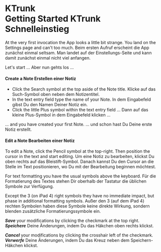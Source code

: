 <h1>
  <span class="en">KTrunk<br>Getting Started</span>
  <span class="de">KTrunk<br>Schnelleinstieg</span>
</h1>

<span class="en">At the very first invocation the App looks a little bit strange. You land on the Settings page and can't too much.</span>
<span class="de">Beim ersten Aufruf erscheint die App zunächst einmal seltsam. Man landet auf der Einstellungs-Seite und kann damit zunächst einmal nicht viel anfangen.</span>

<span class="en">Let's start ...</span>
<span class="de">Aber nun gehts los ...</span>


<h4>
  <span class="en">Create a Note</span>
  <span class="de">Erstellen einer Notiz</span>
</h4>

<ul>
  <li>
    <span class="en">Click the Search symbol at the top aside of the Note title.</span>
    <span class="de">Klicke auf das Such-Symbol oben neben dem Notizentitel.</span>
  </li>
  <li>
    <span class="en">In the text entry field type the name of your Note.</span>
    <span class="de">In dem Eingabefeld gibst Du den Namen Deiner Notiz ein.</span>
  </li>
  <li>
    <span class="en">Click the little Plus symbol within the text entry field ...</span>
    <span class="de">Dann auf das kleine Plus-Symbol in dem Eingabefeld klicken ...</span>
  </li>
</ul>

<span class="en">... and you have created your first Note.</span>
<span class="de">... und schon hast Du Deine erste Notiz erstellt.</span>


<h4>
  <span class="en">Edit a Note</span>
  <span class="de">Bearbeiten einer Notiz</span>
</h4>

<span class="en">To edit a Note, click the Pencil symbol at the top-right. Then position the cursor in the text and start editing.</span>
<span class="de">Um eine Notiz zu bearbeiten, klickst Du oben rechts auf das Bleistift-Symbol. Danach kannst Du den Cursor an die Stelle im Text positionieren, wo Du mit der Bearbeitung beginnen möchtest.</span>

<span class="en">For text formatting you have the usual symbols above the keyboard.</span>
<span class="de">Für die Formatierung des Textes stehen Dir oberhalb der Tastatur die üblichen Symbole zur Verfügung.</span>

<span class="en">Except the 3 (on iPad 4) right symbols they have no immediate impact, but phase in additional formatting symbols.</span>
<span class="de">Außer den 3 (auf dem iPad 4) rechten Symbolen haben diese Symbole keine direkte Wirkung, sondern blenden zusätzliche Formatierungssymbole ein.</span>

<span class="en"><b><i>Save</i></b> your modifications by clicking the checkmark at the top right.</span>
<span class="de"><b><i>Speichere</i></b> Deine Änderungen, indem Du das Häkchen oben rechts klickst.</span>

<span class="en"><b><i>Cancel</i></b> your modifications by clicking the crosshair left of the checkmark.</span>
<span class="de"><b><i>Verwerfe</i></b> Deine Änderungen, indem Du das Kreuz neben dem Speichern-Häkchen klickst.</span>

  
